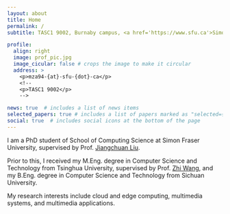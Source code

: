 ```yaml
---
layout: about
title: Home
permalink: /
subtitle: TASC1 9002, Burnaby campus, <a href='https://www.sfu.ca'>Simon Feaser University</a>.

profile:
  align: right
  image: prof_pic.jpg
  image_cicular: false # crops the image to make it circular
  address: >
    <p>mza94-{at}-sfu-{dot}-ca</p>
    <!--
    <p>TASC1 9002</p>
    -->

news: true  # includes a list of news items
selected_papers: true # includes a list of papers marked as "selected={true}"
social: true  # includes social icons at the bottom of the page
---
```


I am a PhD student of School of Computing Science at Simon Fraser University, supervised by Prof. [Jiangchuan Liu](https://www2.cs.sfu.ca/~jcliu/). 

Prior to this, I received my M.Eng. degree in Computer Science and Technology from Tsinghua University, supervised by Prof. [Zhi Wang](http://pages.mmlab.top), and my B.Eng. degree in Computer Science and Technology from Sichuan University. 

My research interests include cloud and edge computing, multimedia systems, and multimedia applications.

<!---

Write your biography here. Tell the world about yourself. Link to your favorite [subreddit](http://reddit.com). You can put a picture in, too. The code is already in, just name your picture `prof_pic.jpg` and put it in the `img/` folder.

Put your address / P.O. box / other info right below your picture. You can also disable any these elements by editing `profile` property of the YAML header of your `_pages/about.md`. Edit `_bibliography/papers.bib` and Jekyll will render your [publications page](/al-folio/publications/) automatically.

Link to your social media connections, too. This theme is set up to use [Font Awesome icons](http://fortawesome.github.io/Font-Awesome/) and [Academicons](https://jpswalsh.github.io/academicons/), like the ones below. Add your Facebook, Twitter, LinkedIn, Google Scholar, or just disable all of them.
-->

